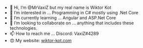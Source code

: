 - 👋 Hi, I’m @MrVaxiZ but my real name is Wiktor Kot 
- 👀 I’m interested in ... Programming in C# mostly using .Net Core   
- 🌱 I’m currently learning ... Angular and ASP.Net Core 
- 💞️ I’m looking to collaborate on ... anything that includes these technologies. 
- 📫 How to reach me ... Discord: VaxiZ#4289
- :heart_eyes: My website: [wiktor-kot.com](https://wiktor-kot.com/)
